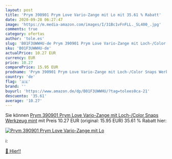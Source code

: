 ```yaml
---
layout: post
title: 'Prym 390901 Prym Love Vario-Zange mit Lo mit 35.61 % Rabatt'
date: 2020-09-28 06:27:47
image: 'https://m.media-amazon.com/images/I/31Bc1vFnFLL._SL400_.jpg'
comments: true
category: ofertas
author: 'tole.es'
slug: 'B01F3UWWHU-de Prym 390901 Prym Love Vario-Zange mit Loch-/Color Snaps...'
sku: 'B01F3UWWHU-de'
actualPrice: 10.27 EUR
currency: EUR
price: 10.27
comparePrice: 15.95 EUR
prodname: 'Prym 390901 Prym Love Vario-Zange mit Loch-/Color Snaps Werkzeug mint'
country: 'de'
flag: '🇩🇪'
brand: ''
buyurl: 'https://www.amazon.de/dp/B01F3UWWHU/?tag=tolees0ca-21'
descuento: '35.61'
average: '10.27'
---
```


Sie können [Prym 390901 Prym Love Vario-Zange mit Loch-/Color Snaps Werkzeug mint](https://www.amazon.de/dp/B01F3UWWHU/?tag=tolees0ca-21) mit Preis 10.27 EUR (original: 15.95 EUR) 35.61 % Rabatt hier:

[![Prym 390901 Prym Love Vario-Zange mit Lo](https://m.media-amazon.com/images/I/31Bc1vFnFLL._SL400_.jpg)](https://www.amazon.de/dp/B01F3UWWHU/?tag=tolees0ca-21)

ℹ️:


[🛒 Hier!!](https://www.amazon.de/dp/B01F3UWWHU/?tag=tolees0ca-21)
